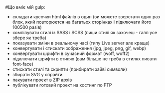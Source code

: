 #Що вміє мій gulp:

* складати кусочки html файлів в один (ви можете зверстати один раз блок, який повторюєтся на багатьох сторінках і підключати його 100500 разів)
* компілувати стилі із SASS і SCSS (пиши стилі як захочеш - галп усе збере як треба)
* показувати зміни в реальному часі (типу Live server але краще)
* конвертувати і стискати зображення (jpg, jpeg, png, gif, webp)
* конвертувати шрифти в сучасний формат (woff, woff2)
* підключати шрифти в стилях (вам більше не треба в стилях писати font-face)
* стискати стилі та скрипти (прибирати зайві символи)
* збирати SVG у спрайти
* пакувати проект в ZIP архів
* публікувати готовий проект на хостинг по FTP
